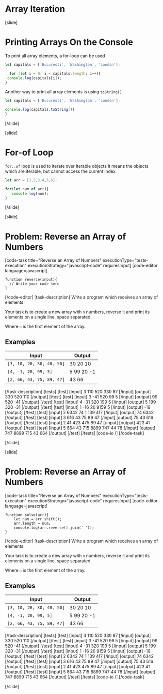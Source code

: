 # Array Iteration

[slide]
# Printing Arrays On the Console

To print all array elements, a for-loop can be used

``` js live
let capitals = ['Bucuresti', 'Washington', 'London'];

  for (let i = 0; i < capitals.length; i++){
 console.log(capitals[i]);
}
```

Another way to print all array elements is using `toString()`

``` js live
let capitals = ['Bucuresti', 'Washington', 'London'];

console.log(capitals.toString())
}
```
[/slide]

[slide]
# For-of Loop

`for..of` loop is used to iterate over iterable objects it means the objects which are iterable, but cannot access the current index.

``` js live
let arr = [1,2,3,4,5,6];

for(let num of arr){
   console.log(num);
}
```
[/slide]

[slide]
# Problem: Reverse an Array of Numbers
[code-task title="Reverse an Array of Numbers" executionType="tests-execution" executionStrategy="javascript-code" requiresInput]
[code-editor language=javascript]
```
function reverce(input){
  // Write your code here
}
```
[/code-editor]
[task-description]
Write a program which receives an array of elements.

Your task is to create a new array with `n` numbers, reverse it and print its elements on a single line, space separated.

Where `n` is the  first element of the array.

## Examples
| **Input** | **Output** |
| --- | --- |
|`[3, 10, 20, 30, 40, 50]` | 30 20 10 |
|`[4, -1, 20, 99, 5]` | 5 99 20 -1 |
|`[2, 66, 43, 75, 89, 47]` | 43 66 |

[/task-description]
[tests]
[test]
[input]
3
110
520
330
87
[/input]
[output]
330 520 110
[/output]
[/test]
[test]
[input]
3
-41
520
99
5
[/input]
[output]
99 520 -41
[/output]
[/test]
[test]
[input]
4
-31
320
199
5
[/input]
[output]
5 199 320 -31
[/output]
[/test]
[test]
[input]
1
-16
20
9159
5
[/input]
[output]
-16
[/output]
[/test]
[test]
[input]
2
6342
74
1
139
417
[/input]
[output]
74 6342
[/output]
[/test]
[test]
[input]
3
616
43
75
89
47
[/input]
[output]
75 43 616
[/output]
[/test]
[test]
[input]
2
41
423
475
89
47
[/input]
[output]
423 41
[/output]
[/test]
[test]
[input]
5
664
43
715
8899
747
44
78
[/input]
[output]
747 8899 715 43 664
[/output]
[/test]
[/tests]
[code-io /]
[/code-task]

[/slide]


[slide]
# Problem: Reverse an Array of Numbers
[code-task title="Reverse an Array of Numbers" executionType="tests-execution" executionStrategy="javascript-code" requiresInput]
[code-editor language=javascript]
```
function solve(arr){
    let num = arr.shift();
    arr.length = num;
    console.log(arr.reverse().join(' '));
}
```
[/code-editor]
[task-description]
Write a program which receives an array of elements.

Your task is to create a new array with `n` numbers, reverse it and print its elements on a single line, space separated.

Where `n` is the  first element of the array.

## Examples
| **Input** | **Output** |
| --- | --- |
|`[3, 10, 20, 30, 40, 50]` | 30 20 10 |
|`[4, -1, 20, 99, 5]` | 5 99 20 -1 |
|`[2, 66, 43, 75, 89, 47]` | 43 66 |

[/task-description]
[tests]
[test]
[input]
3
110
520
330
87
[/input]
[output]
330 520 110
[/output]
[/test]
[test]
[input]
3
-41
520
99
5
[/input]
[output]
99 520 -41
[/output]
[/test]
[test]
[input]
4
-31
320
199
5
[/input]
[output]
5 199 320 -31
[/output]
[/test]
[test]
[input]
1
-16
20
9159
5
[/input]
[output]
-16
[/output]
[/test]
[test]
[input]
2
6342
74
1
139
417
[/input]
[output]
74 6342
[/output]
[/test]
[test]
[input]
3
616
43
75
89
47
[/input]
[output]
75 43 616
[/output]
[/test]
[test]
[input]
2
41
423
475
89
47
[/input]
[output]
423 41
[/output]
[/test]
[test]
[input]
5
664
43
715
8899
747
44
78
[/input]
[output]
747 8899 715 43 664
[/output]
[/test]
[/tests]
[code-io /]
[/code-task]

[/slide]